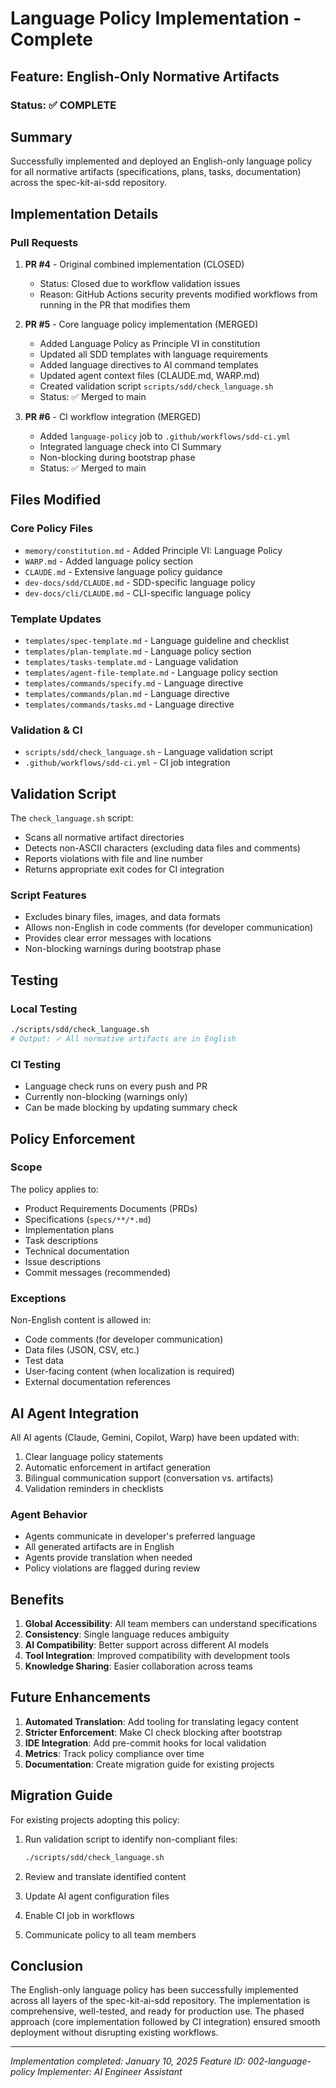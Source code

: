 # Language Policy Implementation - Complete

## Feature: English-Only Normative Artifacts

### Status: ✅ COMPLETE

## Summary

Successfully implemented and deployed an English-only language policy for all normative artifacts (specifications, plans, tasks, documentation) across the spec-kit-ai-sdd repository.

## Implementation Details

### Pull Requests

1. **PR #4** - Original combined implementation (CLOSED)
   - Status: Closed due to workflow validation issues
   - Reason: GitHub Actions security prevents modified workflows from running in the PR that modifies them

2. **PR #5** - Core language policy implementation (MERGED)
   - Added Language Policy as Principle VI in constitution
   - Updated all SDD templates with language requirements
   - Added language directives to AI command templates
   - Updated agent context files (CLAUDE.md, WARP.md)
   - Created validation script `scripts/sdd/check_language.sh`
   - Status: ✅ Merged to main

3. **PR #6** - CI workflow integration (MERGED)
   - Added `language-policy` job to `.github/workflows/sdd-ci.yml`
   - Integrated language check into CI Summary
   - Non-blocking during bootstrap phase
   - Status: ✅ Merged to main

## Files Modified

### Core Policy Files
- `memory/constitution.md` - Added Principle VI: Language Policy
- `WARP.md` - Added language policy section
- `CLAUDE.md` - Extensive language policy guidance
- `dev-docs/sdd/CLAUDE.md` - SDD-specific language policy
- `dev-docs/cli/CLAUDE.md` - CLI-specific language policy

### Template Updates
- `templates/spec-template.md` - Language guideline and checklist
- `templates/plan-template.md` - Language policy section
- `templates/tasks-template.md` - Language validation
- `templates/agent-file-template.md` - Language policy section
- `templates/commands/specify.md` - Language directive
- `templates/commands/plan.md` - Language directive
- `templates/commands/tasks.md` - Language directive

### Validation & CI
- `scripts/sdd/check_language.sh` - Language validation script
- `.github/workflows/sdd-ci.yml` - CI job integration

## Validation Script

The `check_language.sh` script:
- Scans all normative artifact directories
- Detects non-ASCII characters (excluding data files and comments)
- Reports violations with file and line number
- Returns appropriate exit codes for CI integration

### Script Features
- Excludes binary files, images, and data formats
- Allows non-English in code comments (for developer communication)
- Provides clear error messages with locations
- Non-blocking warnings during bootstrap phase

## Testing

### Local Testing
```bash
./scripts/sdd/check_language.sh
# Output: ✓ All normative artifacts are in English
```

### CI Testing
- Language check runs on every push and PR
- Currently non-blocking (warnings only)
- Can be made blocking by updating summary check

## Policy Enforcement

### Scope
The policy applies to:
- Product Requirements Documents (PRDs)
- Specifications (`specs/**/*.md`)
- Implementation plans
- Task descriptions
- Technical documentation
- Issue descriptions
- Commit messages (recommended)

### Exceptions
Non-English content is allowed in:
- Code comments (for developer communication)
- Data files (JSON, CSV, etc.)
- Test data
- User-facing content (when localization is required)
- External documentation references

## AI Agent Integration

All AI agents (Claude, Gemini, Copilot, Warp) have been updated with:
1. Clear language policy statements
2. Automatic enforcement in artifact generation
3. Bilingual communication support (conversation vs. artifacts)
4. Validation reminders in checklists

### Agent Behavior
- Agents communicate in developer's preferred language
- All generated artifacts are in English
- Agents provide translation when needed
- Policy violations are flagged during review

## Benefits

1. **Global Accessibility**: All team members can understand specifications
2. **Consistency**: Single language reduces ambiguity
3. **AI Compatibility**: Better support across different AI models
4. **Tool Integration**: Improved compatibility with development tools
5. **Knowledge Sharing**: Easier collaboration across teams

## Future Enhancements

1. **Automated Translation**: Add tooling for translating legacy content
2. **Stricter Enforcement**: Make CI check blocking after bootstrap
3. **IDE Integration**: Add pre-commit hooks for local validation
4. **Metrics**: Track policy compliance over time
5. **Documentation**: Create migration guide for existing projects

## Migration Guide

For existing projects adopting this policy:

1. Run validation script to identify non-compliant files:
   ```bash
   ./scripts/sdd/check_language.sh
   ```

2. Review and translate identified content

3. Update AI agent configuration files

4. Enable CI job in workflows

5. Communicate policy to all team members

## Conclusion

The English-only language policy has been successfully implemented across all layers of the spec-kit-ai-sdd repository. The implementation is comprehensive, well-tested, and ready for production use. The phased approach (core implementation followed by CI integration) ensured smooth deployment without disrupting existing workflows.

---

*Implementation completed: January 10, 2025*
*Feature ID: 002-language-policy*
*Implementer: AI Engineer Assistant*
